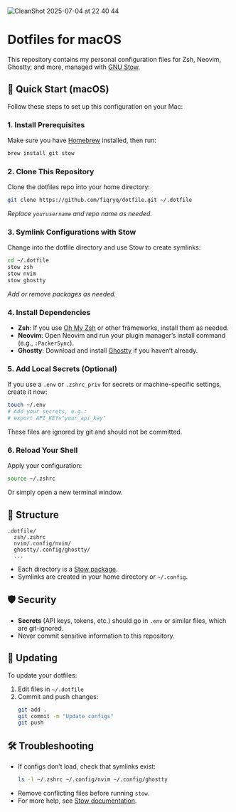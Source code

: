 ![CleanShot 2025-07-04 at 22 40 44](https://github.com/user-attachments/assets/b5253609-a289-4f9b-a215-a0d9a09d9f87)

# Dotfiles for macOS

This repository contains my personal configuration files for Zsh, Neovim, Ghostty, and more, managed with [GNU Stow](https://www.gnu.org/software/stow/).

## 🚀 Quick Start (macOS)

Follow these steps to set up this configuration on your Mac:

### 1. Install Prerequisites

Make sure you have [Homebrew](https://brew.sh/) installed, then run:

```bash
brew install git stow
```

### 2. Clone This Repository

Clone the dotfiles repo into your home directory:

```bash
git clone https://github.com/fiqryq/dotfile.git ~/.dotfile
```

_Replace `yourusername` and repo name as needed._

### 3. Symlink Configurations with Stow

Change into the dotfile directory and use Stow to create symlinks:

```bash
cd ~/.dotfile
stow zsh
stow nvim
stow ghostty
```

_Add or remove packages as needed._

### 4. Install Dependencies

- **Zsh**: If you use [Oh My Zsh](https://ohmyz.sh/) or other frameworks, install them as needed.
- **Neovim**: Open Neovim and run your plugin manager’s install command (e.g., `:PackerSync`).
- **Ghostty**: Download and install [Ghostty](https://ghostty.app/) if you haven’t already.

### 5. Add Local Secrets (Optional)

If you use a `.env` or `.zshrc_priv` for secrets or machine-specific settings, create it now:

```bash
touch ~/.env
# Add your secrets, e.g.:
# export API_KEY="your_api_key"
```

These files are ignored by git and should not be committed.

### 6. Reload Your Shell

Apply your configuration:

```bash
source ~/.zshrc
```

Or simply open a new terminal window.

## 📁 Structure

```
.dotfile/
  zsh/.zshrc
  nvim/.config/nvim/
  ghostty/.config/ghostty/
  ...
```

- Each directory is a [Stow package](https://alexpearce.me/2016/02/managing-dotfiles-with-stow/).
- Symlinks are created in your home directory or `~/.config`.

## 🛡️ Security

- **Secrets** (API keys, tokens, etc.) should go in `.env` or similar files, which are git-ignored.
- Never commit sensitive information to this repository.

## 📝 Updating

To update your dotfiles:

1. Edit files in `~/.dotfile`
2. Commit and push changes:
   ```bash
   git add .
   git commit -m "Update configs"
   git push
   ```

## 🛠️ Troubleshooting

- If configs don’t load, check that symlinks exist:
  ```bash
  ls -l ~/.zshrc ~/.config/nvim ~/.config/ghostty
  ```
- Remove conflicting files before running `stow`.
- For more help, see [Stow documentation](https://www.gnu.org/software/stow/manual/stow.html).
